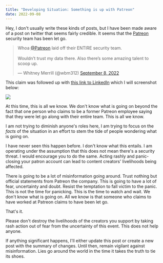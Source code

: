 ```yaml
---
title: "Developing Situation: Something is up with Patreon"
date: 2022-09-08
---
```


Hey, I don't usually write these kinds of posts, but I have been made aware of a
post on twitter that seems fairly credible. It seems that the
[Patreon](https://patreon.com) security team has been let go.

<blockquote class="twitter-tweet"><p lang="en" dir="ltr">Whoa <a href="https://twitter.com/Patreon?ref_src=twsrc%5Etfw">@Patreon</a> laid off their ENTIRE security team. <br><br>Wouldn’t trust my data there. Also there’s some amazing talent to scoop up.</p>&mdash; Whitney Merrill (@wbm312) <a href="https://twitter.com/wbm312/status/1567974063578185728?ref_src=twsrc%5Etfw">September 8, 2022</a></blockquote> <script async src="https://platform.twitter.com/widgets.js" charset="utf-8"></script>

This claim was followed up with [this link to
LinkedIn](https://www.linkedin.com/posts/emetcalfe_opentowork-activity-6973709234702032896-Ef6h/)
which I will screenshot below:

![](https://cdn.xeiaso.net/file/christine-static/blog/Screenshot+2022-09-08+200956.png)

At this time, this is all we know. We don't know what is going on beyond the
fact that one person who claims to be a former Patreon employee saying that they
were let go along with their entire team. This is all we know.

<xeblog-conv name="Cadey" mood="coffee">I am not trying to diminish anyone's
roles here, I am trying to focus on the _facts_ of the situation in an effort to
stem the tide of people wondering what is going on.</xeblog-conv>

I have never seen this happen before. I don't know what this entails. I am
operating under the assumption that this does not mean there's a security
threat. I would encourage you to do the same. Acting rashly and panic-closing
your patron account can lead to content creators' livelihoods being affected.

There is going to be a lot of misinformation going around. Trust nothing but
official statements from Patreon the company. This is going to have a lot of
fear, uncertainty and doubt. Resist the temptation to fall victim to the panic.
This is not the time for panicking. This is the time to watch and wait. We don't
know what is going on. All we know is that someone who claims to have worked at
Patreon claims to have been let go.

That's it.

Please don't destroy the livelihoods of the creators you support by taking rash
action out of fear from the uncertainty of this event. This does not help
anyone.

If anything significant happens, I'll either update this post or create a new
post with the summary of changes. Until then, remain vigilant against
misinformation. Lies go around the world in the time it takes the truth to tie
its shoes.
